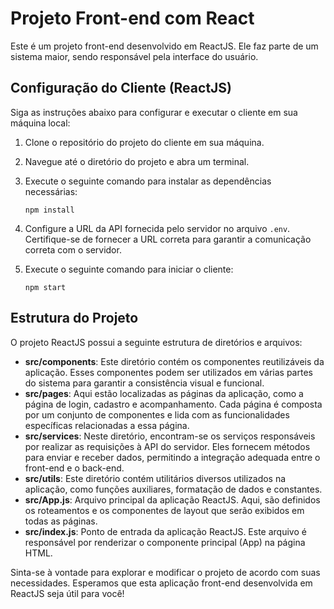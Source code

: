 # Projeto Front-end com React

Este é um projeto front-end desenvolvido em ReactJS. Ele faz parte de um sistema maior, sendo responsável pela interface do usuário.

## Configuração do Cliente (ReactJS)

Siga as instruções abaixo para configurar e executar o cliente em sua máquina local:

1. Clone o repositório do projeto do cliente em sua máquina.
2. Navegue até o diretório do projeto e abra um terminal.

3. Execute o seguinte comando para instalar as dependências necessárias:
   ```
   npm install
   ```

4. Configure a URL da API fornecida pelo servidor no arquivo `.env`. Certifique-se de fornecer a URL correta para garantir a comunicação correta com o servidor.

5. Execute o seguinte comando para iniciar o cliente:
   ```
   npm start
   ```

## Estrutura do Projeto

O projeto ReactJS possui a seguinte estrutura de diretórios e arquivos:

- **src/components**: Este diretório contém os componentes reutilizáveis da aplicação. Esses componentes podem ser utilizados em várias partes do sistema para garantir a consistência visual e funcional.
- **src/pages**: Aqui estão localizadas as páginas da aplicação, como a página de login, cadastro e acompanhamento. Cada página é composta por um conjunto de componentes e lida com as funcionalidades específicas relacionadas a essa página.
- **src/services**: Neste diretório, encontram-se os serviços responsáveis por realizar as requisições à API do servidor. Eles fornecem métodos para enviar e receber dados, permitindo a integração adequada entre o front-end e o back-end.
- **src/utils**: Este diretório contém utilitários diversos utilizados na aplicação, como funções auxiliares, formatação de dados e constantes.
- **src/App.js**: Arquivo principal da aplicação ReactJS. Aqui, são definidos os roteamentos e os componentes de layout que serão exibidos em todas as páginas.
- **src/index.js**: Ponto de entrada da aplicação ReactJS. Este arquivo é responsável por renderizar o componente principal (App) na página HTML.

Sinta-se à vontade para explorar e modificar o projeto de acordo com suas necessidades. Esperamos que esta aplicação front-end desenvolvida em ReactJS seja útil para você!
